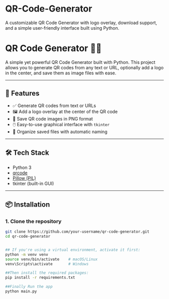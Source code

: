 # QR-Code-Generator
A customizable QR Code Generator with logo overlay, download support, and a simple user-friendly interface built using Python.
# QR Code Generator 🧾🔲

A simple yet powerful QR Code Generator built with Python. This project allows you to generate QR codes from any text or URL, optionally add a logo in the center, and save them as image files with ease.

---

## 🚀 Features

- ✅ Generate QR codes from text or URLs
- 🖼️ Add a logo overlay at the center of the QR code
- 💾 Save QR code images in PNG format
- 🖱️ Easy-to-use graphical interface with `tkinter`
- 📂 Organize saved files with automatic naming

---

## 🛠️ Tech Stack

- Python 3
- [qrcode](https://pypi.org/project/qrcode/)
- [Pillow (PIL)](https://pypi.org/project/Pillow/)
- tkinter (built-in GUI)

---

## 📦 Installation

### 1. Clone the repository

```bash
git clone https://github.com/your-username/qr-code-generator.git
cd qr-code-generator


## If you're using a virtual environment, activate it first:
python -m venv venv
source venv/bin/activate    # macOS/Linux
venv\Scripts\activate       # Windows

##Then install the required packages:
pip install -r requirements.txt

##Finally Run the app
python main.py



